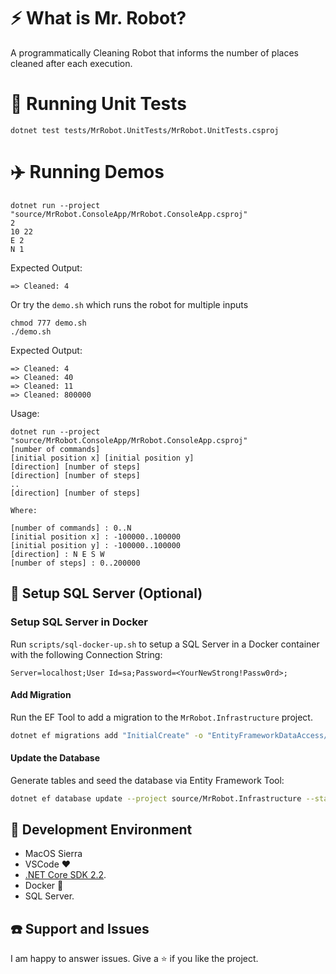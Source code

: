 # :zap: What is Mr. Robot?
A programmatically Cleaning Robot that informs the number of places cleaned after each execution.

# :rocket: Running Unit Tests

```
dotnet test tests/MrRobot.UnitTests/MrRobot.UnitTests.csproj
```

# :airplane: Running Demos

```
dotnet run --project "source/MrRobot.ConsoleApp/MrRobot.ConsoleApp.csproj"
2
10 22
E 2
N 1
```

Expected Output:

```
=> Cleaned: 4
```

Or try the `demo.sh` which runs the robot for multiple inputs

```
chmod 777 demo.sh
./demo.sh
```

Expected Output:

```
=> Cleaned: 4
=> Cleaned: 40
=> Cleaned: 11
=> Cleaned: 800000
```

Usage:

```
dotnet run --project "source/MrRobot.ConsoleApp/MrRobot.ConsoleApp.csproj"
[number of commands]
[initial position x] [initial position y]
[direction] [number of steps]
[direction] [number of steps]
..
[direction] [number of steps]

Where:

[number of commands] : 0..N
[initial position x] : -100000..100000
[initial position y] : -100000..100000
[direction] : N E S W
[number of steps] : 0..200000
```

## :floppy_disk: Setup SQL Server (Optional)

### Setup SQL Server in Docker

Run `scripts/sql-docker-up.sh` to setup a SQL Server in a Docker container with the following Connection String:

```
Server=localhost;User Id=sa;Password=<YourNewStrong!Passw0rd>;
```

#### Add Migration

Run the EF Tool to add a migration to the `MrRobot.Infrastructure` project.

```sh
dotnet ef migrations add "InitialCreate" -o "EntityFrameworkDataAccess/Migrations" --project source/MrRobot.Infrastructure --startup-project source/MrRobot.ConsoleApp
```

#### Update the Database

Generate tables and seed the database via Entity Framework Tool:

```sh
dotnet ef database update --project source/MrRobot.Infrastructure --startup-project source/MrRobot.ConsoleApp
```

## :checkered_flag: Development Environment

* MacOS Sierra
* VSCode :heart:
* [.NET Core SDK 2.2](https://www.microsoft.com/net/download/dotnet-core/2.2).
* Docker :whale:
* SQL Server.

## :telephone: Support and Issues

I am happy to answer issues. Give a :star: if you like the project.